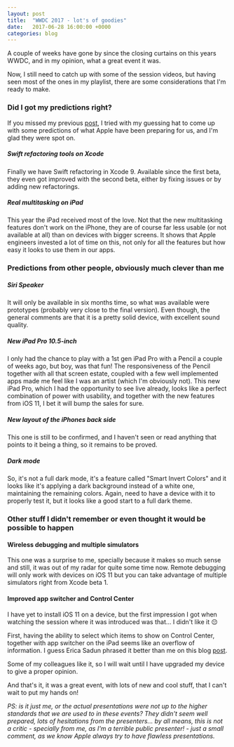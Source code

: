 ```yaml
---
layout: post
title:  "WWDC 2017 - lot's of goodies"
date:   2017-06-28 16:00:00 +0000
categories: blog
---
```

A couple of weeks have gone by since the closing curtains on this years WWDC, and in my opinion, what a great event it was.

Now, I still need to catch up with some of the session videos, but having seen most of the ones in my playlist, there are some considerations that I'm ready to make.

### Did I got my predictions right?
If you missed my previous [post](/2017-06-02-what-to-expect-wwdc-2017), I tried with my guessing hat to come up with some predictions of what Apple have been preparing for us, and I'm glad they were spot on.

##### Swift refactoring tools on Xcode
Finally we have Swift refactoring in Xcode 9. Available since the first beta, they even got improved with the second beta, either by fixing issues or by adding new refactorings.

##### Real multitasking on iPad
This year the iPad received  most of the love. Not that the new multitasking features don't work on the iPhone, they are of course far less usable (or not available at all) than on devices with bigger screens. It shows that Apple engineers invested a lot of time on this, not only for all the features but how easy it looks to use them in our apps.

### Predictions from other people, obviously much clever than me

##### Siri Speaker
It will only be available in six months time, so what was available were prototypes (probably very close to the final version). Even though, the general comments are that it is a pretty solid device, with excellent sound quality.

##### New iPad Pro 10.5-inch
I only had the chance to play with a 1st gen iPad Pro with a Pencil a couple of weeks ago, but boy, was that fun! The responsiveness of the Pencil together with all that screen estate, coupled with a few well implemented apps made me feel like I was an artist (which I'm obviously not). This new iPad Pro, which I had the opportunity to see live already, looks like a perfect combination of power with usability, and together with the new features from iOS 11, I bet it will bump the sales for sure.

##### New layout of the iPhones back side
This one is still to be confirmed, and I haven't seen or read anything that points to it being a thing, so it remains to be proved.

##### Dark mode
So, it's not a full dark mode, it's a feature called "Smart Invert Colors" and it looks like it's applying a dark background instead of a white one, maintaining the remaining colors. Again, need to have a device with it to properly test it, but it looks like a good start to a full dark theme.

### Other stuff I didn't remember or even thought it would be possible to happen

#### Wireless debugging and multiple simulators
This one was a surprise to me, specially because it makes so much sense and still, it was out of my radar for quite some time now. Remote debugging will only work with devices on iOS 11 but you can take advantage of multiple simulators right from Xcode beta 1.

#### Improved app switcher and Control Center
I have yet to install iOS 11 on a device, but the first impression I got when watching the session where it was introduced was that... I didn't like it 😔

First, having the ability to select which items to show on Control Center, together with app switcher on the iPad seems like an overflow of information. I guess Erica Sadun phrased it better than me on this blog [post](http://ericasadun.com/2017/06/23/holy-war-why-i-utterly-loathe-the-new-app-switcher-in-ios-11/).

Some of my colleagues like it, so I will wait until I have upgraded my device to give a proper opinion.

And that's it, it was a great event, with lots of new and cool stuff, that I can't wait to put my hands on!


_PS: is it just me, or the actual presentations were not up to the higher standards that we are used to in these events? They didn't seem well prepared, lots of hesitations from the presenters... by all means, this is not a critic - specially from me, as I'm a terrible public presenter! - just a small comment, as we know Apple always try to have flawless presentations._
